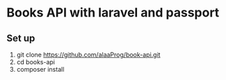 # Books API with laravel and passport 


## Set up

1) git clone https://github.com/alaaProg/book-api.git
2) cd books-api
3) composer install 



